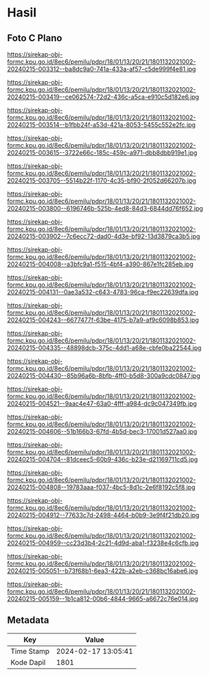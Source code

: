 # Hasil

## Foto C Plano

https://sirekap-obj-formc.kpu.go.id/8ec6/pemilu/pdpr/18/01/13/20/21/1801132021002-20240215-003312--ba8dc9a0-741a-433a-af57-c5de999f4e81.jpg

https://sirekap-obj-formc.kpu.go.id/8ec6/pemilu/pdpr/18/01/13/20/21/1801132021002-20240215-003419--ce062574-72d2-436c-a5ca-e910c5d182e6.jpg

https://sirekap-obj-formc.kpu.go.id/8ec6/pemilu/pdpr/18/01/13/20/21/1801132021002-20240215-003514--b1fbb24f-a53d-421a-8053-5455c552e2fc.jpg

https://sirekap-obj-formc.kpu.go.id/8ec6/pemilu/pdpr/18/01/13/20/21/1801132021002-20240215-003615--3722e66c-185c-459c-a971-dbb8dbb919e1.jpg

https://sirekap-obj-formc.kpu.go.id/8ec6/pemilu/pdpr/18/01/13/20/21/1801132021002-20240215-003705--5514b22f-1170-4c35-bf90-2f052d66207b.jpg

https://sirekap-obj-formc.kpu.go.id/8ec6/pemilu/pdpr/18/01/13/20/21/1801132021002-20240215-003800--6196746b-525b-4ed8-84d3-6844dd76f652.jpg

https://sirekap-obj-formc.kpu.go.id/8ec6/pemilu/pdpr/18/01/13/20/21/1801132021002-20240215-003902--7c6ecc72-dad0-4d3e-bf92-13d3879ca3b5.jpg

https://sirekap-obj-formc.kpu.go.id/8ec6/pemilu/pdpr/18/01/13/20/21/1801132021002-20240215-004008--a3bfc9a1-f515-4bf4-a390-867e1fc285eb.jpg

https://sirekap-obj-formc.kpu.go.id/8ec6/pemilu/pdpr/18/01/13/20/21/1801132021002-20240215-004131--0ae3a532-c643-4783-96ca-f9ec22639dfa.jpg

https://sirekap-obj-formc.kpu.go.id/8ec6/pemilu/pdpr/18/01/13/20/21/1801132021002-20240215-004243--6677477f-63be-4175-b7a9-af9c6098b853.jpg

https://sirekap-obj-formc.kpu.go.id/8ec6/pemilu/pdpr/18/01/13/20/21/1801132021002-20240215-004335--48898dcb-375c-4dd1-a68e-cbfe0ba22544.jpg

https://sirekap-obj-formc.kpu.go.id/8ec6/pemilu/pdpr/18/01/13/20/21/1801132021002-20240215-004430--85b96a6b-8bfb-4ff0-b5d8-300a9cdc0847.jpg

https://sirekap-obj-formc.kpu.go.id/8ec6/pemilu/pdpr/18/01/13/20/21/1801132021002-20240215-004521--9aac4e47-63a0-4fff-a984-dc9c047349fb.jpg

https://sirekap-obj-formc.kpu.go.id/8ec6/pemilu/pdpr/18/01/13/20/21/1801132021002-20240215-004606--51b166b3-67fd-4b5d-bec3-17001d527aa0.jpg

https://sirekap-obj-formc.kpu.go.id/8ec6/pemilu/pdpr/18/01/13/20/21/1801132021002-20240215-004704--81dceec5-60b9-436c-b23e-d21169711cd5.jpg

https://sirekap-obj-formc.kpu.go.id/8ec6/pemilu/pdpr/18/01/13/20/21/1801132021002-20240215-004808--19783aaa-f037-4bc5-8d1c-2e6f8192c5f8.jpg

https://sirekap-obj-formc.kpu.go.id/8ec6/pemilu/pdpr/18/01/13/20/21/1801132021002-20240215-004912--77633c7d-2498-4464-b0b9-3e9f4f21db20.jpg

https://sirekap-obj-formc.kpu.go.id/8ec6/pemilu/pdpr/18/01/13/20/21/1801132021002-20240215-004959--cc23d3b4-2c21-4d9d-aba1-f3238e4c6cfb.jpg

https://sirekap-obj-formc.kpu.go.id/8ec6/pemilu/pdpr/18/01/13/20/21/1801132021002-20240215-005051--b73f68b1-6ea3-422b-a2eb-c368bc16abe6.jpg

https://sirekap-obj-formc.kpu.go.id/8ec6/pemilu/pdpr/18/01/13/20/21/1801132021002-20240215-005159--1b1ca812-00b6-4844-9665-a6672c76e014.jpg


## Metadata

| Key        | Value               |
| ---------- | ------------------- |
| Time Stamp | 2024-02-17 13:05:41 |
| Kode Dapil | 1801                |



